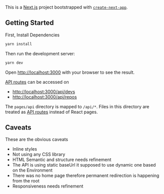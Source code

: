 This is a [Next.js](https://nextjs.org/) project bootstrapped with [`create-next-app`](https://github.com/vercel/next.js/tree/canary/packages/create-next-app).

## Getting Started

First, Install Dependencies

```bash
yarn install
```

Then run the development server:

```bash
yarn dev
```

Open [http://localhost:3000](http://localhost:3000) with your browser to see the result.

[API routes](https://nextjs.org/docs/api-routes/introduction) can be accessed on

- [http://localhost:3000/api/devs](http://localhost:3000/api/devs)
- [http://localhost:3000/api/repos](http://localhost:3000/api/repos)

The `pages/api` directory is mapped to `/api/*`. Files in this directory are treated as [API routes](https://nextjs.org/docs/api-routes/introduction) instead of React pages.

## Caveats

These are the obvious caveats

- Inline styles
- Not using any CSS library
- HTML Semantic and structure needs refinement
- The API is using static baseUrl it supposed to use dynamic one based on the Environment
- There was no home page therefore permanent redirection is happening from the root
- Responsiveness needs refinement
